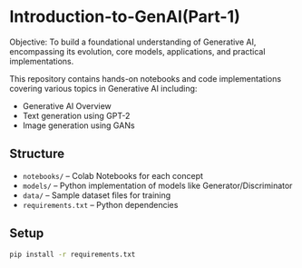 # Introduction-to-GenAI(Part-1)
Objective:
To build a foundational understanding of Generative AI, encompassing its evolution, core models, applications, and practical implementations.

This repository contains hands-on notebooks and code implementations covering various topics in Generative AI including:

- Generative AI Overview
- Text generation using GPT-2
- Image generation using GANs

## Structure

- `notebooks/` – Colab Notebooks for each concept
- `models/` – Python implementation of models like Generator/Discriminator
- `data/` – Sample dataset files for training
- `requirements.txt` – Python dependencies

##  Setup

```bash
pip install -r requirements.txt
